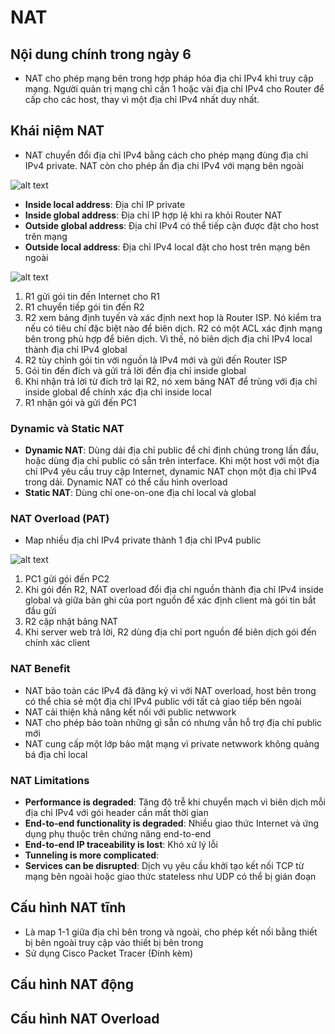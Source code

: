 # NAT

## Nội dung chính trong ngày 6

- NAT cho phép mạng bên trong hợp pháp hóa địa chỉ IPv4 khi truy cập mạng. Người quản trị mạng chỉ cần 1 hoặc vài địa chỉ IPv4 cho Router để cấp cho các host, thay vì một địa chỉ IPv4 nhất duy nhất.

## Khái niệm NAT
- NAT chuyển đổi địa chỉ IPv4 bằng cách cho phép mạng đùng địa chỉ IPv4 private. NAT còn cho phép ẩn địa chi IPv4 với mạng bên ngoài

![alt text](https://i.imgur.com/mjdUEvL.png)

- **Inside local address**: Địa chỉ IP private
- **Inside global address**: Địa chỉ IP hợp lệ khi ra khỏi Router NAT
- **Outside global address**: Địa chỉ IPv4 có thể tiếp cận được đặt cho host trên mạng
- **Outside local address**: Địa chỉ IPv4 local đặt cho host trên mạng bên ngoài

![alt text](https://i.imgur.com/pposjTU.png)

1. R1 gửi gói tin đến Internet cho R1
2. R1 chuyển tiếp gói tin đến R2
3. R2 xem bảng định tuyến và xác định next hop là Router ISP. Nó kiểm tra nếu có tiêu chí đặc biệt nào để biên dịch. R2 có một ACL xác định mạng bên trong phù hợp để biên dịch. Vì thế, nó biên dịch địa chỉ IPv4 local thành địa chỉ IPv4 global
4. R2 tùy chỉnh gói tin với nguồn là IPv4 mới và gửi đến Router ISP
5. Gói tin đến đích và gửi trả lời đến địa chỉ inside global
6. Khi nhận trả lời từ đích trở lại R2, nó xem bảng NAT để trùng với địa chỉ inside global để chính xác địa chỉ inside local
87. R1 nhận gói và gửi đến PC1

### Dynamic và Static NAT

- **Dynamic NAT**: Dùng dải địa chỉ public để chỉ định chúng trong lần đầu, hoặc dùng địa chỉ public có sẵn trên interface. Khi một host với một địa chỉ IPv4 yêu cầu truy cập Internet, dynamic NAT chọn một địa chỉ IPv4 trong dải. Dynamic NAT có thể cấu hình overload
- **Static NAT**:  Dùng chỉ one-on-one địa chỉ local và global

### NAT Overload (PAT)
- Map nhiều địa chỉ IPv4 private thành 1 địa chỉ IPv4 public

![alt text](https://i.imgur.com/VyXB1np.png)
1. PC1 gửi gói đến PC2
2. Khi gói đến R2, NAT overload đổi địa chỉ nguồn thành địa chỉ IPv4 inside global và giữa bản ghi của port nguồn để xác định client mà gói tin bắt đầu gửi
3. R2 cập nhật bảng NAT
4. Khi server web trả lời, R2 dùng địa chỉ port nguồn để biên dịch gói đến chính xác client

### NAT Benefit
- NAT bảo toàn các IPv4 đã đăng ký vì với NAT overload, host bên trong có thể chia sẻ một địa chỉ IPv4 public với tất cả giao tiếp bên ngoài
- NAT cải thiện khả năng kết nối với public netwwork
- NAT cho phép bảo toàn những gì sẵn có nhưng vẫn hỗ trợ địa chỉ public mới
- NAT cung cấp một lớp bảo mật mạng vì private netwwork không quảng bá địa chỉ local

### NAT Limitations
- **Performance is degraded**: Tăng độ trễ khi chuyển mạch vì biên dịch mỗi địa chỉ IPv4 với gói header cần mất thời gian
- **End-to-end functionality is degraded**: Nhiều giao thức Internet và ứng dụng phụ thuộc trên chứng năng end-to-end
- **End-to-end IP traceability is lost**: Khó xử lý lỗi
- **Tunneling is more complicated**: 
- **Services can be disrupted**: Dịch vụ yêu cầu khởi tạo kết nối TCP từ mạng bên ngoài hoặc giao thức stateless như UDP có thể bị gián đoạn

## Cấu hình NAT tĩnh
- Là map 1-1 giữa địa chỉ bên trong và ngoài, cho phép kết nối bằng thiết bị bên ngoài truy cập vào thiết bị bên trong
- Sử dụng Cisco Packet Tracer (Đính kèm)

## Cấu hình NAT động
## Cấu hình NAT Overload